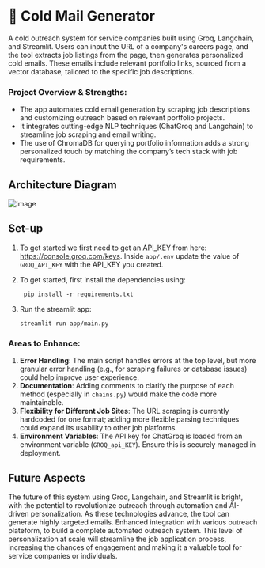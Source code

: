 # 📧 Cold Mail Generator

A cold outreach system for service companies built using Groq, Langchain, and Streamlit. Users can input the URL of a company's careers page, and the tool extracts job listings from the page, then generates personalized cold emails. These emails include relevant portfolio links, sourced from a vector database, tailored to the specific job descriptions.

### **Project Overview & Strengths**:
- The app automates cold email generation by scraping job descriptions and customizing outreach based on relevant portfolio projects.
- It integrates cutting-edge NLP techniques (ChatGroq and Langchain) to streamline job scraping and email writing.
- The use of ChromaDB for querying portfolio information adds a strong personalized touch by matching the company’s tech stack with job requirements.

## Architecture Diagram
![image](https://github.com/user-attachments/assets/81a926f9-6953-4098-b380-831398087ef2)


## Set-up
1. To get started we first need to get an API_KEY from here: https://console.groq.com/keys. Inside `app/.env` update the value of `GROQ_API_KEY` with the API_KEY you created. 


2. To get started, first install the dependencies using:
    ```commandline
     pip install -r requirements.txt
    ```
   
3. Run the streamlit app:
   ```commandline
   streamlit run app/main.py
   ```

### **Areas to Enhance**:
1. **Error Handling**: The main script handles errors at the top level, but more granular error handling (e.g., for scraping failures or database issues) could help improve user experience.
2. **Documentation**: Adding comments to clarify the purpose of each method (especially in `chains.py`) would make the code more maintainable.
3. **Flexibility for Different Job Sites**: The URL scraping is currently hardcoded for one format; adding more flexible parsing techniques could expand its usability to other job platforms.
4. **Environment Variables**: The API key for ChatGroq is loaded from an environment variable (`GROQ_api_KEY`). Ensure this is securely managed in deployment.

## Future Aspects
The future of this system using Groq, Langchain, and Streamlit is bright, with the potential to revolutionize outreach through automation and AI-driven personalization. As these technologies advance, the tool can generate highly targeted emails. Enhanced integration with various outreach plateform, to build a complete automated outreach system. 
This level of personalization at scale will streamline the job application process, increasing the chances of engagement and making it a valuable tool for service companies or individuals.


